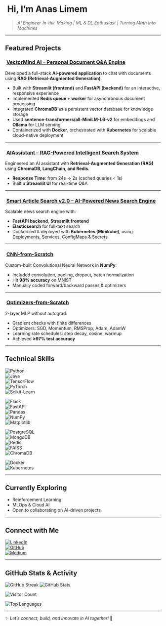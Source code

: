 # ​ Hi, I’m **Anas Limem**  
> *AI Engineer-in-the-Making | ML & DL Enthusiast | Turning Math into Machines*  

---

##  Featured Projects

### ​ [VectorMind AI – Personal Document Q&A Engine](https://github.com/anaslimem/vectormind-ai)  
Developed a full-stack **AI-powered application** to chat with documents using **RAG (Retrieval-Augmented Generation)**.  
- Built with **Streamlit (frontend)** and **FastAPI (backend)** for an interactive, responsive experience  
- Implemented **Redis queue + worker** for asynchronous document processing  
- Integrated **ChromaDB** as a persistent vector database for knowledge storage  
- Used **sentence-transformers/all-MiniLM-L6-v2** for embeddings and **Ollama** for LLM serving  
- Containerized with **Docker**, orchestrated with **Kubernetes** for scalable cloud-native deployment  

---

### ​ [AIAssistant – RAG-Powered Intelligent Search System](https://github.com/anaslimem/AIAssistant)  
Engineered an AI assistant with **Retrieval-Augmented Generation (RAG)** using **ChromaDB, LangChain, and Redis**.  
- **Response Time**: from 24s → 2s (cached queries < 1s)  
- Built a **Streamlit UI** for real-time Q&A  

---

### ​ [Smart Article Search v2.0 – AI-Powered News Search Engine](https://github.com/anaslimem/Smart-Article-Search)  
Scalable news search engine with:  
- **FastAPI backend**, **Streamlit frontend**  
- **Elasticsearch** for full-text search  
- Dockerized & deployed with **Kubernetes (Minikube)**, using Deployments, Services, ConfigMaps & Secrets  

---

### ​ [CNN-from-Scratch](https://github.com/anaslimem/CNN-from-Scratch)  
Custom-built Convolutional Neural Network in **NumPy**:  
- Included convolution, pooling, dropout, batch normalization  
- Hit **98% accuracy** on MNIST  
- Manually coded forward/backward passes & optimizers  

---

### ​ [Optimizers-from-Scratch](https://github.com/anaslimem/Optimizers-from-Scratch)  
2-layer MLP without autograd:  
- Gradient checks with finite differences  
- Optimizers: SGD, Momentum, RMSProp, Adam, AdamW  
- Learning rate schedules: step decay, cosine, warmup  
- Achieved **≥97% test accuracy**  

---

##  Technical Skills

![Python](https://img.shields.io/badge/Python-3776AB?style=for-the-badge&logo=python&logoColor=white)  
![Java](https://img.shields.io/badge/Java-007396?style=for-the-badge&logo=java&logoColor=white)  
![TensorFlow](https://img.shields.io/badge/TensorFlow-FF6F00?style=for-the-badge&logo=tensorflow&logoColor=white)  
![PyTorch](https://img.shields.io/badge/PyTorch-EE4C2C?style=for-the-badge&logo=pytorch&logoColor=white)  
![Scikit-Learn](https://img.shields.io/badge/Scikit--Learn-F7931E?style=for-the-badge&logo=scikitlearn&logoColor=white)

![Flask](https://img.shields.io/badge/Flask-000000?style=for-the-badge&logo=flask&logoColor=white)  
![FastAPI](https://img.shields.io/badge/FastAPI-009688?style=for-the-badge&logo=fastapi&logoColor=white)  
![Pandas](https://img.shields.io/badge/Pandas-150458?style=for-the-badge&logo=pandas&logoColor=white)  
![NumPy](https://img.shields.io/badge/NumPy-013243?style=for-the-badge&logo=numpy&logoColor=white)  
![Matplotlib](https://img.shields.io/badge/Matplotlib-11557C?style=for-the-badge&logo=plotly&logoColor=white)

![PostgreSQL](https://img.shields.io/badge/PostgreSQL-336791?style=for-the-badge&logo=postgresql&logoColor=white)  
![MongoDB](https://img.shields.io/badge/MongoDB-47A248?style=for-the-badge&logo=mongodb&logoColor=white)  
![Redis](https://img.shields.io/badge/Redis-D82C20?style=for-the-badge&logo=redis&logoColor=white)  
![FAISS](https://img.shields.io/badge/FAISS-005F9E?style=for-the-badge&logo=facebook&logoColor=white)  
![ChromaDB](https://img.shields.io/badge/ChromaDB-FF0080?style=for-the-badge&logo=chromadb&logoColor=white)

![Docker](https://img.shields.io/badge/Docker-2496ED?style=for-the-badge&logo=docker&logoColor=white)  
![Kubernetes](https://img.shields.io/badge/Kubernetes-326CE5?style=for-the-badge&logo=kubernetes&logoColor=white)

---

##  Currently Exploring
- Reinforcement Learning  
- MLOps & Cloud AI  
- Open to collaborating on AI-driven projects  

---

##  Connect with Me

[![LinkedIn](https://img.shields.io/badge/LinkedIn-0077B5?style=for-the-badge&logo=linkedin&logoColor=white)](https://www.linkedin.com/in/anas-limem-2b01702b1/)  
[![GitHub](https://img.shields.io/badge/GitHub-181717?style=for-the-badge&logo=github&logoColor=white)](https://github.com/anaslimem)  
[![Medium](https://img.shields.io/badge/Medium-12100E?style=for-the-badge&logo=medium&logoColor=white)](http://medium.com/@limemanas0)

---

##  GitHub Stats & Activity

![GitHub Streak](https://streak-stats.demolab.com?user=anaslimem&theme=radical)      ![GitHub Stats](https://github-readme-stats.vercel.app/api?username=anaslimem&show_icons=true&theme=radical)  

![Visitor Count](https://komarev.com/ghpvc/?username=anaslimem&label=Visitors&color=blue&style=flat)

![Top Languages](https://github-readme-stats.vercel.app/api/top-langs/?username=anaslimem&layout=compact&theme=radical)      



---

✨ *Let’s connect, build, and innovate in AI together!*  🚀
